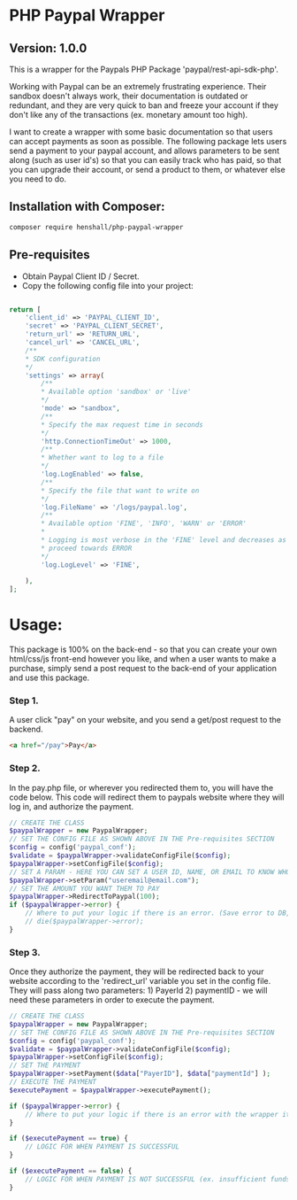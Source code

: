 # PHP Paypal Wrapper
## Version: 1.0.0

This is a wrapper for the Paypals PHP Package 'paypal/rest-api-sdk-php'.

Working with Paypal can be an extremely frustrating experience. Their sandbox doesn't always work, their documentation is outdated or redundant, and they are very quick to ban and freeze your account if they don't like any of the transactions (ex. monetary amount too high). 

I want to create a wrapper with some basic documentation so that users can accept payments as soon as possible. The following package lets users send a payment to your paypal account, and allows parameters to be sent along (such as user id's) so that you can easily track who has paid, so that you can upgrade their account, or send a product to them, or whatever else you need to do. 


## Installation with Composer:
```bash
composer require henshall/php-paypal-wrapper
```

## Pre-requisites
- Obtain Paypal Client ID / Secret. 
- Copy the following config file into your project:
```php

return [
    'client_id' => 'PAYPAL_CLIENT_ID',
    'secret' => 'PAYPAL_CLIENT_SECRET',
    'return_url' => 'RETURN_URL',
    'cancel_url' => 'CANCEL_URL',
    /**
    * SDK configuration
    */
    'settings' => array(
        /**
        * Available option 'sandbox' or 'live'
        */
        'mode' => "sandbox",
        /**
        * Specify the max request time in seconds
        */
        'http.ConnectionTimeOut' => 1000,
        /**
        * Whether want to log to a file
        */
        'log.LogEnabled' => false,
        /**
        * Specify the file that want to write on
        */
        'log.FileName' => '/logs/paypal.log',
        /**
        * Available option 'FINE', 'INFO', 'WARN' or 'ERROR'
        *
        * Logging is most verbose in the 'FINE' level and decreases as you
        * proceed towards ERROR
        */
        'log.LogLevel' => 'FINE',
        
    ),
];
```

# Usage:

This package is 100% on the back-end - so that you can create your own html/css/js front-end however you like, and when a user wants to make a purchase, simply send a post request to the back-end of your application and use this package.

### Step 1.
A user click "pay" on your website, and you send a get/post request to the backend.
```html
<a href="/pay">Pay</a>
```

### Step 2.
In the pay.php file, or wherever you redirected them to, you will have the code below. This code will redirect them to paypals website where they will log in, and authorize the payment. 
```php
// CREATE THE CLASS
$paypalWrapper = new PaypalWrapper;
// SET THE CONFIG FILE AS SHOWN ABOVE IN THE Pre-requisites SECTION
$config = config('paypal_conf');
$validate = $paypalWrapper->validateConfigFile($config);
$paypalWrapper->setConfigFile($config);
// SET A PARAM - HERE YOU CAN SET A USER ID, NAME, OR EMAIL TO KNOW WHO HAS PAID
$paypalWrapper->setParam("useremail@email.com");
// SET THE AMOUNT YOU WANT THEM TO PAY
$paypalWrapper->RedirectToPaypal(100);
if ($paypalWrapper->error) {
    // Where to put your logic if there is an error. (Save error to DB, or log file, or email to yourself etc.)
    // die($paypalWrapper->error);
}
```


### Step 3.
Once they authorize the payment, they will be redirected back to your website according to the 'redirect_url' variable you set in the config file. They will pass along two parameters: 1) PayerId 2) paymentID  - we will need these parameters in order to execute the payment.
```php
// CREATE THE CLASS
$paypalWrapper = new PaypalWrapper;
// SET THE CONFIG FILE AS SHOWN ABOVE IN THE Pre-requisites SECTION
$config = config('paypal_conf');
$validate = $paypalWrapper->validateConfigFile($config);
$paypalWrapper->setConfigFile($config);
// SET THE PAYMENT
$paypalWrapper->setPayment($data["PayerID"], $data["paymentId"] );
// EXECUTE THE PAYMENT
$executePayment = $paypalWrapper->executePayment();

if ($paypalWrapper->error) {
    // Where to put your logic if there is an error with the wrapper itself, or its config
}

if ($executePayment == true) {
    // LOGIC FOR WHEN PAYMENT IS SUCCESSFUL
}

if ($executePayment == false) {
    // LOGIC FOR WHEN PAYMENT IS NOT SUCCESSFUL (ex. insufficient funds, or blocked for some reason)
}

```

